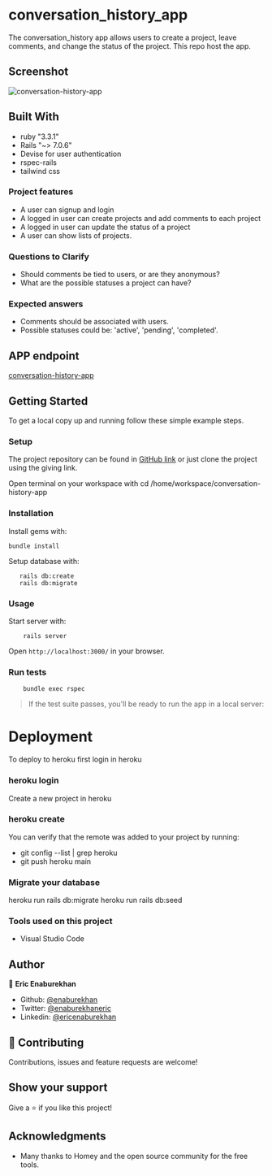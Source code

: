 # conversation_history_app
The conversation_history app allows users to create a project, leave comments, and change the status of the project. This repo host the app. 

## Screenshot

![conversation-history-app](https://github.com/user-attachments/assets/ed60f571-e7f5-4eb2-9674-03ddda53649e)

## Built With

- ruby "3.3.1"
- Rails "~> 7.0.6"
- Devise for user authentication
- rspec-rails
- tailwind css


### Project features

- A user can signup and login
- A logged in user can create projects and add comments to each project
- A logged in user can update the status of a project
- A user can show lists of projects.

### Questions to Clarify

- Should comments be tied to users, or are they anonymous?
- What are the possible statuses a project can have?

### Expected answers

- Comments should be associated with users.
- Possible statuses could be: 'active', 'pending', 'completed'.

## APP endpoint 

[conversation-history-app](https://desolate-bayou-50319-944228cd7202.herokuapp.com/)

## Getting Started

To get a local copy up and running follow these simple example steps.

### Setup   

The project repository can be found in [GitHub link](https://github.com/enaburekhan/conversation_history.git) or just clone the project using the giving link.


Open terminal on your workspace with
cd /home/workspace/conversation-history-app

### Installation

Install gems with:

```
bundle install
```

Setup database with:

```
   rails db:create
   rails db:migrate
```

### Usage   

Start server with:

```
    rails server
```

Open `http://localhost:3000/` in your browser.

### Run tests

```
    bundle exec rspec
```

> If the test suite passes, you'll be ready to run the app in a local server:

# Deployment
To deploy to heroku first login in heroku

### heroku login
Create a new project in heroku

### heroku create
You can verify that the remote was added to your project by running:

 - git config --list | grep heroku 
 - git push heroku main 

### Migrate your database

heroku run rails db:migrate
heroku run rails db:seed

### Tools used on this project
- Visual Studio Code

## Author

👤 **Eric Enaburekhan**

- Github: [@enaburekhan](https://github.com/enaburekhan)
- Twitter: [@enaburekhaneric](https://twitter.com/enaburekhaneric)
- Linkedin: [@ericenaburekhan](https://www.linkedin.com/in/eric-enaburekhan-801a28100/)


## 🤝 Contributing

Contributions, issues and feature requests are welcome!

## Show your support

Give a ⭐️ if you like this project!

## Acknowledgments

- Many thanks to Homey and the open source community for the free tools.




